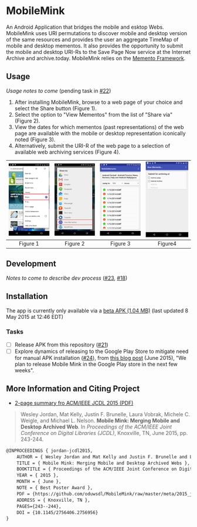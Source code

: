 # MobileMink
An Android Application that bridges the mobile and esktop Webs. MobileMink uses URI permutations to discover mobile and desktop version of the same resources and provides the user an aggregate TimeMap of mobile and desktop mementos. It also provides the opportunity to submit the mobile and desktop URI-Rs to the Save Page Now service at the Internet Archive and archive.today. MobileMink relies on the [Memento Framework](https://tools.ietf.org/html/rfc7089).

## Usage

_Usage notes to come_ (pending task in [#22](https://github.com/oduwsdl/MobileMink/issues/22))

1. After installing MobileMink, browse to a web page of your choice and select the Share button (Figure 1).
2. Select the option to "View Mementos" from the list of "Share via" (Figure 2).
3. View the dates for which mementos (past representations) of the web page are available with the mobile or desktop representation iconically noted (Figure 3).
4. Alternatively, submit the URI-R of the web page to a selection of available web archiving services (Figure 4).

<img src="meta/share.png" width="200" alt="Figure 1">|<img src="meta/viewmems.png" width="200" alt="Figure 2">|<img src="meta/timemap_v1.png" width="200" alt="Figure 3">|<img src="meta/submit.png" width="200" alt="Figure 4">
:--:|:--:|:--:|:--:
Figure 1|Figure 2|Figure 3|Figure4

## Development

_Notes to come to describe dev process_ ([#23](https://github.com/oduwsdl/MobileMink/issues/23), [#18](https://github.com/oduwsdl/MobileMink/issues/18))

## Installation

The app is currently only available via a [beta APK (1.04 MB)](https://github.com/Thing342/MobileMemento/releases/download/0.6/mobileMink-0.6-release.apk) (last updated 8 May 2015 at 12:46 EDT)

### Tasks
- [ ] Release APK from this repository ([#21](https://github.com/oduwsdl/MobileMink/issues/21))
- [ ] Explore dynamics of releasing to the Google Play Store to mitigate need for manual APK installation ([#24](https://github.com/oduwsdl/MobileMink/issues/23)), from [this blog post](https://ws-dl.blogspot.com/2015/06/2015-06-09-mobile-mink-merges-mobile.html) (June 2015), "We plan to release Mobile Mink in the Google Play store in the next few weeks". 

## More Information and Citing Project

* [2-page summary fro ACM/IEEE JCDL 2015 (PDF)](https://github.com/oduwsdl/MobileMink/raw/master/meta/2015_jcdl_mobileMink.pdf)

> Wesley Jordan, Mat Kelly, Justin F. Brunelle, Laura Vobrak, Michele C. Weigle, and Michael L. Nelson. __Mobile Mink: Merging Mobile and Desktop Archived Web__. In _Proceedings of the ACM/IEEE Joint Conference on Digital Libraries (JCDL)_, Knoxville, TN, June 2015, pp. 243-244.

```latex
@INPROCEEDINGS { jordan-jcdl2015,
    AUTHOR = { Wesley Jordan and Mat Kelly and Justin F. Brunelle and Laura Vobrak and Michele C. Weigle and Michael L. Nelson },
    TITLE = { Mobile Mink: Merging Mobile and Desktop Archived Webs },
    BOOKTITLE = { Proceedings of the ACM/IEEE Joint Conference on Digital Libraries (JCDL) },
    YEAR = { 2015 },
    MONTH = { June },
    NOTE = { Best Poster Award },
    PDF = {https://github.com/oduwsdl/MobileMink/raw/master/meta/2015_jcdl_mobileMink.pdf },
    ADDRESS = { Knoxville, TN },
    PAGES={243--244},
    DOI = {10.1145/2756406.2756956}
}
```

